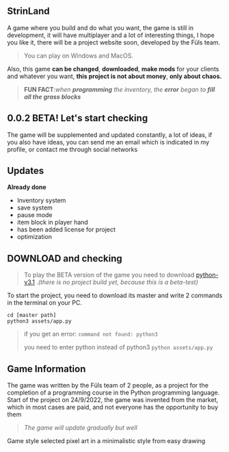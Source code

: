 ## **StrinLand**
A game where you build and do what you want, the game is still in development, it will have multiplayer and a lot of interesting things, I hope you like it, there will be a project website soon, developed by the Füls team.

> You can play on Windows and MacOS.

Also, this game **can be changed**, **downloaded**, **make mods** for your clients and whatever you want, **this project is not about money**, **only about chaos.**

> **FUN FACT**:*when **programming** the inventory, the **error** began to **fill all the grass blocks***

## **0.0.2 BETA! Let's start checking**
The game will be supplemented and updated constantly, a lot of ideas, if you also have ideas, you can send me an email which is indicated in my profile, or contact me through social networks
## **Updates**
**Already done**
 - Inventory system
 - save system
 - pause mode
 - item block in player hand
 - has been added license for project
 - optimization

## **DOWNLOAD and checking**
>To play the BETA version of the game you need to download [python-v3.1](https://www.python.org/) .*(there is no project build yet, because this is a beta-test)*

To start the project, you need to download its master and write 2 commands in the terminal on your PC.

    cd [master path]
    python3 assets/app.py

> if you get an error:
> `command not found: python3`
>     
> you need to enter python instead of python3
> `python assets/app.py`

## **Game Information**
The game was written by the Füls team of 2 people, as a project for the completion of a programming course in the Python programming language. Start of the project on 24/9/2022, the game was invented from the market, which in most cases are paid, and not everyone has the opportunity to buy them

> *The game will update gradually but well*

Game style selected pixel art in a minimalistic style from easy drawing